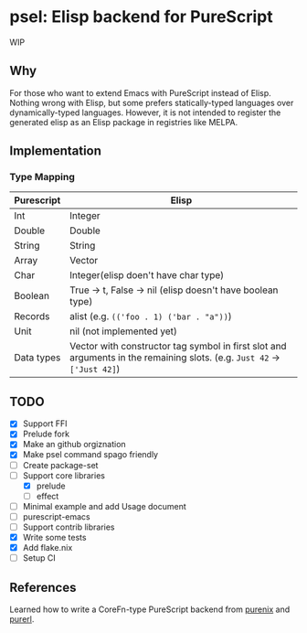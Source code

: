 # psel: Elisp backend for PureScript

WIP

## Why

For those who want to extend Emacs with PureScript instead of Elisp.
Nothing wrong with Elisp, but some prefers statically-typed languages over dynamically-typed languages.
However, it is not intended to register the generated elisp as an Elisp package in registries like MELPA.

## Implementation

### Type Mapping

Purescript | Elisp
-----------|------
Int | Integer
Double | Double
String | String
Array | Vector
Char | Integer(elisp doen't have char type)
Boolean | True -> t, False -> nil (elisp doesn't have boolean type)
Records | alist (e.g. `(('foo . 1) ('bar . "a"))`)
Unit | nil (not implemented yet)
Data types | Vector with constructor tag symbol in first slot and arguments in the remaining slots. (e.g. `Just 42` -> `['Just 42]`)

## TODO

* [x] Support FFI
* [x] Prelude fork
* [x] Make an github orgiznation
* [x] Make psel command spago friendly
* [ ] Create package-set
* [ ] Support core libraries
  * [x] prelude
  * [ ] effect
* [ ] Minimal example and add Usage document
* [ ] purescript-emacs
* [ ] Support contrib libraries
* [x] Write some tests
* [x] Add flake.nix
* [ ] Setup CI

## References

Learned how to write a CoreFn-type PureScript backend from [purenix](https://github.com/purenix-org/purenix) and [purerl](https://github.com/purerl/purerl).
